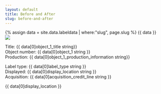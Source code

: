 ```yaml
---
layout: default
title: Before and After
slug: before-and-after
---
```

{% assign data = site.data.labeldata | where:"slug", page.slug %}
{{ data }}
<img src="{{ data[0]object_1_cover_image string }}" class="img-fluid" />
<p>
Title: {{ data[0]object_1_title string}} <br />
Object number: {{ data[0]object_1 string }}<br />
Production: {{ data[0]object_1_production_information string}}<br />

Label type: {{ data[0]label_type string }} <br />
Displayed: {{ data[0]display_location string }}<br />
Acquisition: {{ data[0]acquisition_credit_line string }}<br />
</p>

<span class="mb-1 mt-1 badge badge-dark p-2">{{ data[0]display_location }}</span>
